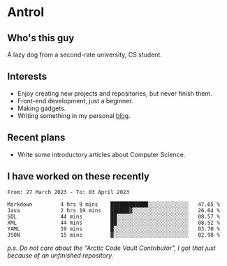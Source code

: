 # Antrol

## Who's this guy

A lazy dog from a second-rate university, CS student.

## Interests

* Enjoy creating new projects and repositories, but never finish them.
* Front-end development, just a beginner.
* Making gadgets.
* Writing something in my personal [blog](https://blog.antrol.xyz/).

## Recent plans

* Write some introductory articles about Computer Science.

<!--
* Try to develop a website for [Anime4KCPP](https://github.com/TianZerL/Anime4KCPP).
* Develop a Markdown renderer which user can customize its css, of course it is GUI-based.~~(If I could finish  it before getting bored)~~
* Work with my [teammates](https://github.com/SWJTU-Lazy-Dogs).
* Find something interests me, as a hobby after finishing my ~~boring~~ homework.
-->

## I have worked on these recently

<!--START_SECTION:waka-->

```text
From: 27 March 2023 - To: 03 April 2023

Markdown         4 hrs 9 mins    ████████████░░░░░░░░░░░░░   47.65 %
Java             2 hrs 19 mins   ██████▓░░░░░░░░░░░░░░░░░░   26.64 %
SQL              44 mins         ██░░░░░░░░░░░░░░░░░░░░░░░   08.57 %
XML              44 mins         ██░░░░░░░░░░░░░░░░░░░░░░░   08.52 %
YAML             19 mins         █░░░░░░░░░░░░░░░░░░░░░░░░   03.70 %
JSON             15 mins         ▓░░░░░░░░░░░░░░░░░░░░░░░░   02.98 %
```

<!--END_SECTION:waka-->

*p.s.  Do not care about the "Arctic Code Vault Contributor", I got that just because of an unfinished repository.*

<!--
**qzmlgfj/qzmlgfj** is a ✨ _special_ ✨ repository because its `README.md` (this file) appears on your GitHub profile.

Here are some ideas to get you started:

- 🔭 I’m currently working on ...
- 🌱 I’m currently learning ...
- 👯 I’m looking to collaborate on ...
- 🤔 I’m looking for help with ...
- 💬 Ask me about ...
- 📫 How to reach me: ...
- 😄 Pronouns: ...
- ⚡ Fun fact: ...
-->
